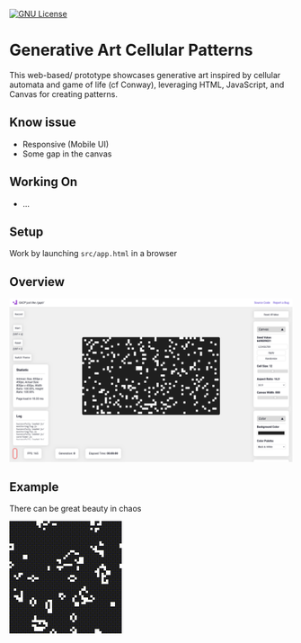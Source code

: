 [![GNU License](https://img.shields.io/badge/license-GNU-blue.svg)](https://github.com/strawberry-development/generative-art-cellular-patterns/blob/main/LICENSE)
# Generative Art Cellular Patterns
This web-based/ prototype showcases generative art inspired by cellular automata and game of life (cf Conway), leveraging HTML, JavaScript, and Canvas for creating patterns. 

## Know issue
- Responsive (Mobile UI)
- Some gap in the canvas

## Working On
- ...

## Setup

Work by launching `src/app.html` in a browser

## Overview
![Overview of the page](example/Screenshot.png "Screenshot")

## Example

There can be great beauty in chaos

<p align="left">
    <img src="https://github.com/strawberry-development/generative-art-cellular-patterns/blob/main/example/original_2024-08-20T19-35-24-583Z.gif" alt="Example Art">
</p>
